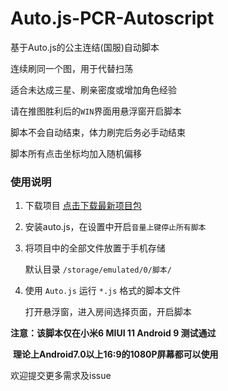 # Auto.js-PCR-Autoscript

基于Auto.js的公主连结(国服)自动脚本

连续刷同一个图，用于代替扫荡

适合未达成三星、刷亲密度或增加角色经验

请在推图胜利后的`WIN`界面用悬浮窗开启脚本

脚本不会自动结束，体力刷完后务必手动结束

脚本所有点击坐标均加入随机偏移



### 使用说明

1. 下载项目
	[点击下载最新项目包](https://codeload.github.com/Baninn/Auto.js-Starlight-Autoscript/zip/master)

2. 安装auto.js，在设置中开启`音量上键停止所有脚本`

3. 将项目中的全部文件放置于手机存储

	默认目录 `/storage/emulated/0/脚本/`
	
4. 使用 `Auto.js` 运行 `*.js` 格式的脚本文件

   打开悬浮窗，进入房间选择页面，开启脚本

**注意：该脚本仅在小米6 MIUI 11 Android 9 测试通过**

​			**理论上Android7.0以上16:9的1080P屏幕都可以使用**

欢迎提交更多需求及issue